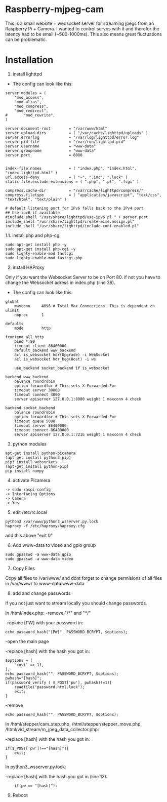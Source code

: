 # Raspberry-mjpeg-cam

This is a small website + websocket server for streaming jpegs from an Raspberry Pi + Camera.
I wanted to control servos with it and therefor the latency had to be small (~500-1000ms).
This also means great fluctuations can be problematic.

# Installation

1. install lighttpd

- The config can look like this:

```
server.modules = (
	"mod_access",
	"mod_alias",
	"mod_compress",
	"mod_redirect",
#       "mod_rewrite",
)

server.document-root        = "/var/www/html"
server.upload-dirs          = ( "/var/cache/lighttpd/uploads" )
server.errorlog             = "/var/log/lighttpd/error.log"
server.pid-file             = "/var/run/lighttpd.pid"
server.username             = "www-data"
server.groupname            = "www-data"
server.port                 = 8080


index-file.names            = ( "index.php", "index.html", "index.lighttpd.html" )
url.access-deny             = ( "~", ".inc", ".lock" )
static-file.exclude-extensions = ( ".php", ".pl", ".fcgi" )

compress.cache-dir          = "/var/cache/lighttpd/compress/"
compress.filetype           = ( "application/javascript", "text/css", "text/html", "text/plain" )

# default listening port for IPv6 falls back to the IPv4 port
## Use ipv6 if available
#include_shell "/usr/share/lighttpd/use-ipv6.pl " + server.port
include_shell "/usr/share/lighttpd/create-mime.assign.pl"
include_shell "/usr/share/lighttpd/include-conf-enabled.pl"
```
1.1. install php and php-cgi

```
sudo apt-get install php -y
sudo apt-get install php-cgi -y
sudo lighty-enable-mod fastcgi
sudo lighty-enable-mod fastcgi-php
```

2. install HAProxy

Only if you want the Websocket Server to be on Port 80.
if not you have to change the Websocket adress in index.php (line 36).
- The config can look like this:

```
global
    maxconn     4096 # Total Max Connections. This is dependent on ulimit
    nbproc      1

defaults
    mode        http

frontend all_http
    bind *:80
    timeout client 86400000
    default_backend www_backend
    acl is_websocket hdr(Upgrade) -i WebSocket
    acl is_websocket hdr_beg(Host) -i ws

    use_backend socket_backend if is_websocket

backend www_backend
    balance roundrobin
    option forwardfor # This sets X-Forwarded-For
    timeout server 30000
    timeout connect 4000
    server apiserver 127.0.0.1:8080 weight 1 maxconn 4 check

backend socket_backend
    balance roundrobin
    option forwardfor # This sets X-Forwarded-For
    timeout queue 5000
    timeout server 86400000
    timeout connect 86400000
    server apiserver 127.0.0.1:7216 weight 1 maxconn 4 check
```

3. python modules

```
apt-get install python-picamera
(apt-get install python3-pip)
pip3 install websockets
(apt-get install python-pip)
pip install numpy
```

4. activate Picamera

```
-> sudo raspi-config
-> Interfacing Options
-> Camera
-> Yes
```

5. edit /etc/rc.local

```
python3 /var/www/python3_wsserver.py.lock
haproxy -f /etc/haproxy/haproxy.cfg
```

add this above "exit 0"

6. Add www-data to video and gpio group

```
sudo gpasswd -a www-data gpio
sudo gpasswd -a www-data video
```

7. Copy Files 

Copy all files to /var/www/ and dont forget to change permisions of all files in /var/www/ to www-data:www-data 

8. add and change passwords

If you not just want to stream locally you should change passwords.

In /html/index.php:
-remove "/&#42;" and "&#42;/"

-replace [PW] with your password in:
```
echo password_hash("[PW]", PASSWORD_BCRYPT, $options);
```
-open the main page

-replace [hash] with the hash you got in:
```
$options = [
    'cost' => 11,
];
echo password_hash("", PASSWORD_BCRYPT, $options);
pwhash="[hash]";
if(password_verify ( $_POST['pw'], pwhash)!=1){
	readfile("password.html.lock");
	exit;
}
```
-remove 
```
echo password_hash("", PASSWORD_BCRYPT, $options);
```

In /html/stepper/cam_step.php, /html/stepper/stepper_move.php, /html/vid_stream/m_jpeg_data_collector.php:

-replace [hash] with the hash you got in:
```
if($_POST['pw']!=="[hash]"){
	exit;
}
```
In python3_wsserver.py.lock:

-replace [hash] with the hash you got in (line 13):
```
	if(pw == "[hash]"):
```

9. Reboot
